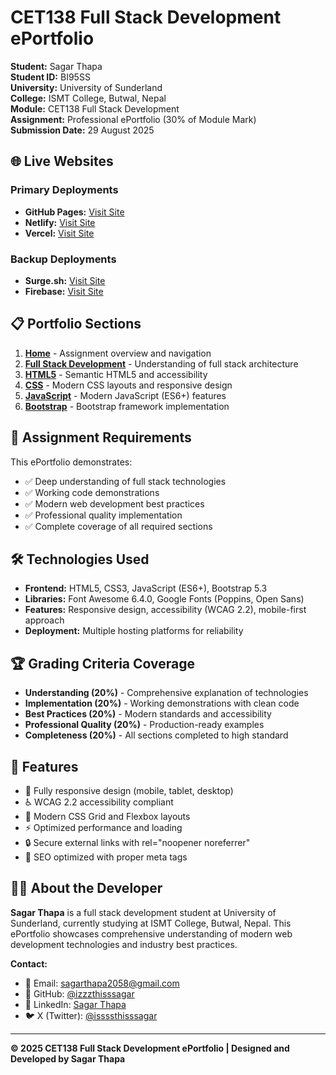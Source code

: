 # CET138 Full Stack Development ePortfolio

**Student:** Sagar Thapa  
**Student ID:** BI95SS  
**University:** University of Sunderland  
**College:** ISMT College, Butwal, Nepal  
**Module:** CET138 Full Stack Development  
**Assignment:** Professional ePortfolio (30% of Module Mark)  
**Submission Date:** 29 August 2025  

## 🌐 Live Websites

### Primary Deployments
- **GitHub Pages:** [Visit Site](https://izzzthisssagar.github.io/CET138-FullStack-ePortfolio/)
- **Netlify:** [Visit Site](https://cet138-sagar-thapa.netlify.app/)
- **Vercel:** [Visit Site](https://cet138-fullstack-eportfolio.vercel.app/)

### Backup Deployments
- **Surge.sh:** [Visit Site](https://cet138-sagar-thapa-portfolio.surge.sh/)
- **Firebase:** [Visit Site](https://cet138-eportfolio.web.app/)

## 📋 Portfolio Sections

1. **[Home](index.html)** - Assignment overview and navigation
2. **[Full Stack Development](fullstack.html)** - Understanding of full stack architecture
3. **[HTML5](html.html)** - Semantic HTML5 and accessibility
4. **[CSS](css.html)** - Modern CSS layouts and responsive design
5. **[JavaScript](javascript.html)** - Modern JavaScript (ES6+) features
6. **[Bootstrap](bootstrap.html)** - Bootstrap framework implementation

## 🎯 Assignment Requirements

This ePortfolio demonstrates:
- ✅ Deep understanding of full stack technologies
- ✅ Working code demonstrations
- ✅ Modern web development best practices
- ✅ Professional quality implementation
- ✅ Complete coverage of all required sections

## 🛠 Technologies Used

- **Frontend:** HTML5, CSS3, JavaScript (ES6+), Bootstrap 5.3
- **Libraries:** Font Awesome 6.4.0, Google Fonts (Poppins, Open Sans)
- **Features:** Responsive design, accessibility (WCAG 2.2), mobile-first approach
- **Deployment:** Multiple hosting platforms for reliability

## 🏆 Grading Criteria Coverage

- **Understanding (20%)** - Comprehensive explanation of technologies
- **Implementation (20%)** - Working demonstrations with clean code
- **Best Practices (20%)** - Modern standards and accessibility
- **Professional Quality (20%)** - Production-ready examples
- **Completeness (20%)** - All sections completed to high standard

## 📱 Features

- 📱 Fully responsive design (mobile, tablet, desktop)
- ♿ WCAG 2.2 accessibility compliant
- 🎨 Modern CSS Grid and Flexbox layouts
- ⚡ Optimized performance and loading
- 🔒 Secure external links with rel="noopener noreferrer"
- 🎯 SEO optimized with proper meta tags

## 👨‍💻 About the Developer

**Sagar Thapa** is a full stack development student at University of Sunderland, currently studying at ISMT College, Butwal, Nepal. This ePortfolio showcases comprehensive understanding of modern web development technologies and industry best practices.

**Contact:**
- 📧 Email: sagarthapa2058@gmail.com
- 🐙 GitHub: [@izzzthisssagar](https://github.com/izzzthisssagar)
- 💼 LinkedIn: [Sagar Thapa](https://www.linkedin.com/in/sagar-thapa-4484a5337/)
- 🐦 X (Twitter): [@issssthisssagar](https://x.com/issssthisssagar)

---

**© 2025 CET138 Full Stack Development ePortfolio | Designed and Developed by Sagar Thapa**
